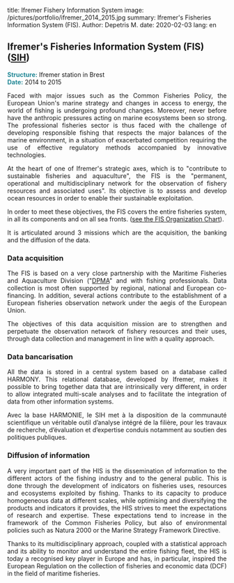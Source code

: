 title: Ifremer Fishery Information System
image: /pictures/portfolio/ifremer_2014_2015.jpg
summary: Ifremer's Fisheries Information System (FIS).
Author: Depetris M.
date: 2020-02-03
lang: en

## Ifremer's Fisheries Information System (FIS) (<a href="http://sih.ifremer.fr/" target="_blank">SIH</a>)

<font color="#238896"><strong>Structure:</strong></font> Ifremer station in Brest
<br><font color="#238896"><strong>Date:</strong></font> 2014 to 2015

<p style="text-align: justify">
Faced with major issues such as the Common Fisheries Policy, the European Union's marine strategy and changes in access to energy, the world of fishing is undergoing profound changes. Moreover, never before have the anthropic pressures acting on marine ecosystems been so strong. The professional fisheries sector is thus faced with the challenge of developing responsible fishing that respects the major balances of the marine environment, in a situation of exacerbated competition requiring the use of effective regulatory methods accompanied by innovative technologies.
</p>

<p style="text-align: justify">
At the heart of one of Ifremer's strategic axes, which is to "contribute to sustainable fisheries and aquaculture", the FIS is the "permanent, operational and multidisciplinary network for the observation of fishery resources and associated uses". Its objective is to assess and develop ocean resources in order to enable their sustainable exploitation.
</p>

<p style="text-align: justify">
In order to meet these objectives, the FIS covers the entire fisheries system, in all its components and on all sea fronts. (<a href="http://sih.ifremer.fr/content/download/17362/113033/file/organigramme%20SIH.pdf" target="_blank">see the FIS Organization Chart</a>).
</p>

<p style="text-align: justify">
It is articulated around 3 missions which are the acquisition, the banking and the diffusion of the data.
</p>

### Data acquisition

<p style="text-align: justify">
The FIS is based on a very close partnership with the Maritime Fisheries and Aquaculture Division ("<a href="https://wwz.ifremer.fr/peche/Le-monde-de-la-peche/La-gestion/par-qui/Direction-des-peches" target="_blank">DPMA</a>" and with fishing professionals. Data collection is most often supported by regional, national and European co-financing. In addition, several actions contribute to the establishment of a European fisheries observation network under the aegis of the European Union.
</p>

<p style="text-align: justify">
The objectives of this data acquisition mission are to strengthen and perpetuate the observation network of fishery resources and their uses, through data collection and management in line with a quality approach.
</p>

### Data bancarisation

<p style="text-align: justify">
All the data is stored in a central system based on a database called HARMONY. This relational database, developed by Ifremer, makes it possible to bring together data that are intrinsically very different, in order to allow integrated multi-scale analyses and to facilitate the integration of data from other information systems.
</p>

<p style="text-align: justify">
Avec la base HARMONIE, le SIH met à la disposition de la communauté scientifique un véritable outil d’analyse intégré de la filière, pour les travaux de recherche, d’évaluation et d’expertise conduis notamment au soutien des politiques publiques.
</p>

### Diffusion of information

<p style="text-align: justify">
A very important part of the HIS is the dissemination of information to the different actors of the fishing industry and to the general public. This is done through the development of indicators on fisheries uses, resources and ecosystems exploited by fishing. Thanks to its capacity to produce homogeneous data at different scales, while optimising and diversifying the products and indicators it provides, the HIS strives to meet the expectations of research and expertise. These expectations tend to increase in the framework of the Common Fisheries Policy, but also of environmental policies such as Natura 2000 or the Marine Strategy Framework Directive.
</p>

<p style="text-align: justify">
Thanks to its multidisciplinary approach, coupled with a statistical approach and its ability to monitor and understand the entire fishing fleet, the HIS is today a recognised key player in Europe and has, in particular, inspired the European Regulation on the collection of fisheries and economic data (DCF) in the field of maritime fisheries.
</p>